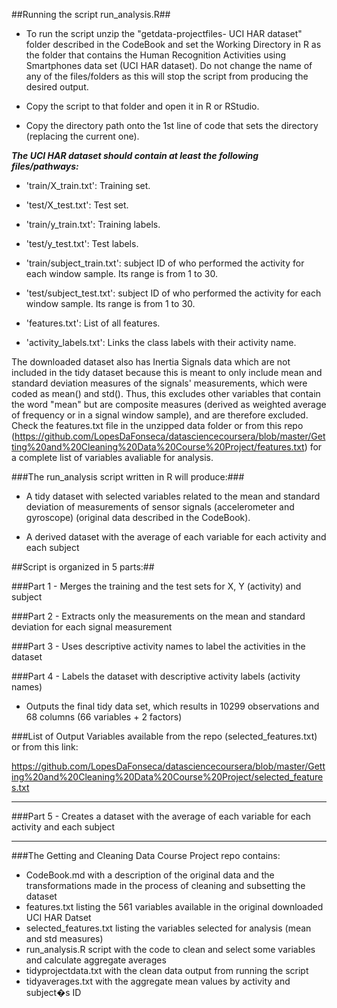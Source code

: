 ##Running the script run_analysis.R##

* To run the script unzip the "getdata-projectfiles- UCI HAR dataset" folder described in the CodeBook and set the Working Directory  in R as the folder that contains the Human Recognition Activities using Smartphones data set (UCI HAR dataset). 
Do not change the name of any of the files/folders as this will stop the script from producing the desired output.

* Copy the script to that folder and open it in R or RStudio.

* Copy the directory path onto the 1st line of code that sets the directory (replacing the current one).


**_The UCI HAR dataset should contain at least the following files/pathways:_**

- 'train/X_train.txt': Training set.

- 'test/X_test.txt': Test set.

- 'train/y_train.txt': Training labels.

- 'test/y_test.txt': Test labels.

- 'train/subject_train.txt': subject ID of who performed the activity for each window sample. Its range is from 1 to 30.
 
- 'test/subject_test.txt': subject ID of who performed the activity for each window sample. Its range is from 1 to 30.

- 'features.txt': List of all features.

- 'activity_labels.txt': Links the class labels with their activity name.


The downloaded dataset also has Inertia Signals data which are not included in the tidy dataset because this is meant to only include mean and standard deviation measures of the signals' measurements, which were coded as mean() and std(). Thus, this excludes other variables that contain the word "mean" but are composite measures (derived as weighted average of frequency or in a signal window sample), and are therefore excluded. Check the features.txt file in the unzipped data folder or from this repo (https://github.com/LopesDaFonseca/datasciencecoursera/blob/master/Getting%20and%20Cleaning%20Data%20Course%20Project/features.txt) for a complete list of variables avaliable for analysis.


###The run_analysis script written in R will produce:###

* A tidy dataset with selected variables related to the mean and standard deviation of measurements of sensor signals (accelerometer and gyroscope) (original data described in the CodeBook).   

* A derived dataset with the average of each variable for each activity and each subject


##Script is organized in 5 parts:##

###Part 1 - Merges the training and the test sets for X, Y (activity) and subject


###Part 2 - Extracts only the measurements on the mean and standard deviation for each signal measurement


###Part 3 - Uses descriptive activity names to label the activities in the dataset


###Part 4 - Labels the dataset with descriptive activity labels (activity names)

 * Outputs the final tidy data set, which results in 10299 observations and 68 columns (66 variables + 2 factors)



###List of Output Variables available from the repo (selected_features.txt) or from this link:
 
https://github.com/LopesDaFonseca/datasciencecoursera/blob/master/Getting%20and%20Cleaning%20Data%20Course%20Project/selected_features.txt

------------------------------------------------
###Part 5 - Creates a dataset with the average of each variable for each activity and each subject


---------------------------------------------------------
###The Getting and Cleaning Data Course Project repo contains:
* CodeBook.md with a description of the original data and the transformations made in the process of cleaning and subsetting the dataset
* features.txt listing the 561 variables available in the original downloaded UCI HAR Datset
* selected_features.txt listing the variables selected for analysis (mean and std measures)
* run_analysis.R script with the code to clean and select some variables and calculate aggregate averages
* tidyprojectdata.txt with the clean data output from running the script
* tidyaverages.txt with the aggregate mean values by activity and subject�s ID


